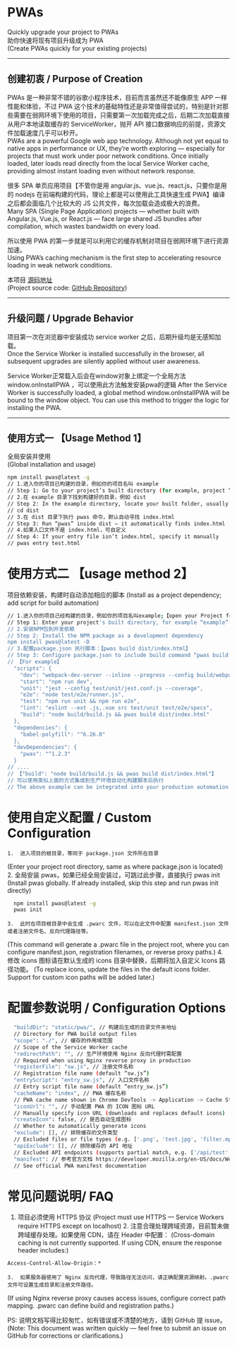# PWAs  
Quickly upgrade your project to PWAs  
助你快速将现有项目升级成为 PWA  
(Create PWAs quickly for your existing projects)

---

## 创建初衷 / Purpose of Creation  
PWAs 是一种非常不错的谷歌小程序技术，目前而言虽然还不能像原生 APP 一样性能和体验，不过 PWA 这个技术的基础特性还是非常值得尝试的，特别是针对那些需要在弱网环境下使用的项目，只需要第一次加载完成之后，后期二次加载直接从用户本地读取缓存的 ServiceWorker，抛开 API 接口数据响应的前提，资源文件加载速度几乎可以秒开。  
PWAs are a powerful Google web app technology. Although not yet equal to native apps in performance or UX, they’re worth exploring — especially for projects that must work under poor network conditions. Once initially loaded, later loads read directly from the local Service Worker cache, providing almost instant loading even without network response.

很多 SPA 单页应用项目【不管你是用 angular.js、vue.js、react.js，只要你是用的 nodejs 在前端构建的代码，理论上都是可以使用此工具快速生成 PWA】编译之后都会面临几个比较大的 JS 公共文件，每次加载会造成极大的浪费。  
Many SPA (Single Page Application) projects — whether built with Angular.js, Vue.js, or React.js — face large shared JS bundles after compilation, which wastes bandwidth on every load.  

所以使用 PWA 的第一步就是可以利用它的缓存机制对项目在弱网环境下进行资源加速。  
Using PWA’s caching mechanism is the first step to accelerating resource loading in weak network conditions.

本项目 [源码地址](https://github.com/youwasborntodo/pwas)  
(Project source code: [GitHub Repository](https://github.com/youwasborntodo/pwas))

---

## 升级问题 / Upgrade Behavior  
项目第一次在浏览器中安装成功 service worker 之后，后期升级均是无感知加载。  
Once the Service Worker is installed successfully in the browser, all subsequent upgrades are silently applied without user awareness.

Service Worker正常载入后会在window对象上绑定一个全局方法 window.onInstallPWA ，可以使用此方法触发安装pwa的逻辑
After the Service Worker is successfully loaded, a global method window.onInstallPWA will be bound to the window object. You can use this method to trigger the logic for installing the PWA.

---

## 使用方式一 【Usage Method 1】  
全局安装并使用  
(Global installation and usage)

```bash
npm install pwas@latest -g
// 1.进入你的项目已构建的目录，例如你的项目名叫 example
// Step 1: Go to your project’s built directory (for example, project “example”)
// 2.在 example 目录下找到构建好的目录，例如 dist
// Step 2: In the example directory, locate your built folder, usually “dist”
// cd dist
// 3.在 dist 目录下执行 pwas 命令，默认自动寻找 index.html
// Step 3: Run “pwas” inside dist — it automatically finds index.html
// 4.如果入口文件不是 index.html，可自定义
// Step 4: If your entry file isn’t index.html, specify it manually
// pwas entry test.html
```

# 使用方式二  【usage method 2】
项目依赖安装，构建时自动添加相应的脚本
(Install as a project dependency; add script for build automation)

``` bash
// 1.进入你的项目己经构建的目录，例如你的项目名叫example;【open your Project folder】
// Step 1: Enter your project's built directory, for example “example”
// 2.安装NPM包到开发依赖
// Step 2: Install the NPM package as a development dependency
npm install pwas@latest -D
// 3.配置package.json 执行脚本：【pwas build dist/index.html】
// Step 3: Configure package.json to include build command “pwas build dist/index.html”
// 【For example】
  "scripts": {
    "dev": "webpack-dev-server --inline --progress --config build/webpack.dev.conf.js",
    "start": "npm run dev",
    "unit": "jest --config test/unit/jest.conf.js --coverage",
    "e2e": "node test/e2e/runner.js",
    "test": "npm run unit && npm run e2e",
    "lint": "eslint --ext .js,.vue src test/unit test/e2e/specs",
    "build": "node build/build.js && pwas build dist/index.html"
  },
  "dependencies": {
    "babel-polyfill": "^6.26.0"
  },
  "devDependencies": {
    "pwas": "^1.2.3"
  }
// ....   
// 【"build": "node build/build.js && pwas build dist/index.html"】
// 可以使用类似上面的方式集成到生产环境自动化构建脚本后执行
// The above example can be integrated into your production automation build script
```

# 使用自定义配置 / Custom Configuration
	1.	进入项目的根目录，等同于 package.json 文件所在目录
(Enter your project root directory, same as where package.json is located)
	2.	全局安装 pwas，如果已经全局安装过，可跳过此步骤，直接执行 pwas init
(Install pwas globally. If already installed, skip this step and run pwas init directly)
``` bash
  npm install pwas@latest -g
  pwas init
```
	3.	此时在项目根目录中会生成 .pwarc 文件，可以在此文件中配置 manifest.json 文件或者注册文件名、反向代理路径等。
(This command will generate a .pwarc file in the project root, where you can configure manifest.json, registration filenames, or reverse proxy paths.)
	4.	修改 icons 图标请在默认生成的 icons 目录中替换，后期将加入自定义 Icons 路径功能。
(To replace icons, update the files in the default icons folder. Support for custom icon paths will be added later.)

# 配置参数说明 / Configuration Options

``` bash
  "buildDir": "static/pwa/", // 构建后生成的目录文件夹地址
  // Directory for PWA build output files
  "scope": "./", // 缓存的作用域范围
  // Scope of the Service Worker cache
  "redirectPath": "", // 生产环境使用 Nginx 反向代理时需配置
  // Required when using Nginx reverse proxy in production
  "registerFile": "sw.js", // 注册文件名称
  // Registration file name (default “sw.js”)
  "entryScript": "entry_sw.js", // 入口文件名称
  // Entry script file name (default “entry_sw.js”)
  "cacheName": "index", // PWA 缓存名称
  // PWA cache name shown in Chrome DevTools -> Application -> Cache Storage
  "iconUrl": "", // 手动配置 PWA 的 ICON 图标 URL
  // Manually specify icon URL (downloads and replaces default icons)
  "createIcon": false, // 是否自动生成图标
  // Whether to automatically generate icons
  "exclude": [], // 排除缓存的文件类型
  // Excluded files or file types (e.g. ['.png', 'test.jpg', 'filter.mp4'])
  "apiExclude": [], // 排除缓存的 API 地址
  // Excluded API endpoints (supports partial match, e.g. ['/api/test', '/api/device/list'])
  "manifest": // 参考官方文档 https://developer.mozilla.org/en-US/docs/Web/Manifest
  // See official PWA manifest documentation
```


# 常见问题说明/ FAQ
1.	项目必须使用 HTTPS 协议
(Project must use HTTPS — Service Workers require HTTPS except on localhost)
	2.	注意合理处理跨域资源，目前暂未做跨域缓存处理。如果使用 CDN，请在 Header 中配置：
(Cross-domain caching is not currently supported. If using CDN, ensure the response header includes:)
``` bash
Access-Control-Allow-Origin：*
```
	3.	如果服务器使用了 Nginx 反向代理，导致路径无法访问，请正确配置资源映射。.pwarc 文件可设置生成目录和注册文件路径。
(If using Nginx reverse proxy causes access issues, configure correct path mapping. .pwarc can define build and registration paths.)

PS: 说明文档写得比较匆忙，如有错误或不清楚的地方，请到 GitHub 提 issue。
(Note: This document was written quickly — feel free to submit an issue on GitHub for corrections or clarifications.)